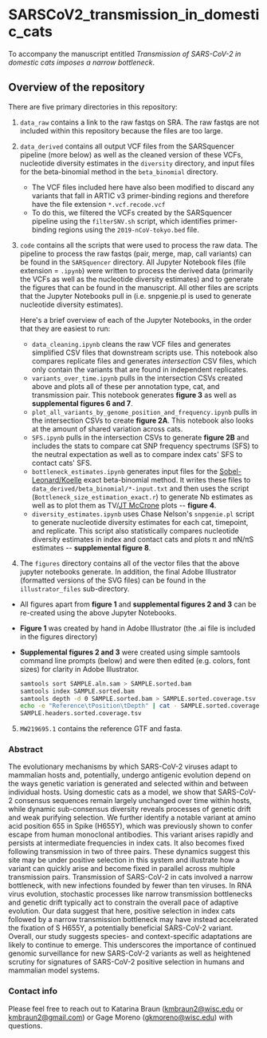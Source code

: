 # SARSCoV2_transmission_in_domestic_cats
To accompany the manuscript entitled *Transmission of SARS-CoV-2 in domestic cats imposes a narrow bottleneck*. 

## Overview of the repository 

There are five primary directories in this repository: 
1. `data_raw` contains a link to the raw fastqs on SRA. The raw fastqs are not included within this repository because the files are too large. 
2. `data_derived` contains all output VCF files from the SARSquencer pipeline (more below) as well as the cleaned version of these VCFs, nucleotide diversity estimates in the `diversity` directory, and input files for the beta-binomial method in the `beta_binomial` directory. 
    - The VCF files included here have also been modified to discard any variants that fall in ARTIC v3 primer-binding regions and therefore have the file extension `*.vcf.recode.vcf`
    - To do this, we filtered the VCFs created by the SARSquencer pipeline using the `filterSNV.sh` script, which identifies primer-binding regions using the `2019-nCoV-tokyo.bed` file. 
3. `code` contains all the scripts that were used to process the raw data. The pipeline to process the raw fastqs (pair, merge, map, call variants) can be found in the `SARSquencer` directory. All Jupyter Notebook files (file extension = `.ipynb`) were written to process the derived data (primarily the VCFs as well as the nucleotide diversity estimates) and to generate the figures that can be found in the manuscript. All other files are scripts that the Jupyter Notebooks pull in (i.e. snpgenie.pl is used to generate nucleotide diversity estimates). 

    Here's a brief overview of each of the Jupyter Notebooks, in the order that they are easiest to run:  
    - `data_cleaning.ipynb` cleans the raw VCF files and generates simplified CSV files that downstream scripts use. This notebook also compares replicate files and generates *intersection* CSV files, which only contain the variants that are found in independent replicates.   
    - `variants_over_time.ipynb` pulls in the intersection CSVs created above and plots all of these per annotation type, cat, and transmission pair. This notebook generates **figure 3** as well as **supplemental figures 6 and 7**.  
    - `plot_all_variants_by_genome_position_and_frequency.ipynb` pulls in the intersection CSVs to create **figure 2A**. This notebook also looks at the amount of shared variation across cats. 
    - `SFS.ipynb` pulls in the intersection CSVs to generate **figure 2B** and includes the stats to compare cat SNP frequency spectrums (SFS) to the neutral expectation as well as to compare index cats' SFS to contact cats' SFS. 
    - `bottleneck_estimates.ipynb` generates input files for the [Sobel-Leonard/Koelle](https://www.ncbi.nlm.nih.gov/pmc/articles/PMC5487570/) exact beta-binomial method. It writes these files to `data_derived/beta_binomial/*-input.txt` and then uses the script (`Bottleneck_size_estimation_exact.r`) to generate Nb estimates as well as to plot them as TV/[JT McCrone](https://elifesciences.org/articles/35962) plots -- **figure 4**. 
    - `diversity_estimates.ipynb` uses Chase Nelson's `snpgenie.pl` script to generate nucleotide diversity estimates for each cat, timepoint, and replicate. This script also statistically compares nucleotide diversity estimates in index and contact cats and plots π and πN/πS estimates -- **supplemental figure 8**. 

4. The `figures` directory contains all of the vector files that the above jupyter notebooks generate. In addition, the final Adobe Illustrator (formatted versions of the SVG files) can be found in the `illustrator_files` sub-directory. 
- All figures apart from **figure 1** and **supplemental figures 2 and 3** can be re-created using the above Jupyter Notebooks. 
- **Figure 1** was created by hand in Adobe Illustrator (the .ai file is included in the figures directory)
- **Supplemental figures 2 and 3** were created using simple samtools command line prompts (below) and were then edited (e.g. colors, font sizes) for clarity in Adobe Illustrator. 

    ```bash 
    samtools sort SAMPLE.aln.sam > SAMPLE.sorted.bam
    samtools index SAMPLE.sorted.bam
    samtools depth -d 0 SAMPLE.sorted.bam > SAMPLE.sorted.coverage.tsv
    echo -e "Reference\tPosition\tDepth" | cat - SAMPLE.sorted.coverage.tsv
    SAMPLE.headers.sorted.coverage.tsv
    ```

5. `MW219695.1` contains the reference GTF and fasta. 

### Abstract 

The evolutionary mechanisms by which SARS-CoV-2 viruses adapt to mammalian hosts and, potentially, undergo antigenic evolution depend on the ways genetic variation is generated and selected within and between individual hosts. Using domestic cats as a model, we show that SARS-CoV-2 consensus sequences remain largely unchanged over time within hosts, while dynamic sub-consensus diversity reveals processes of genetic drift and weak purifying selection. We further identify a notable variant at amino acid position 655 in Spike (H655Y), which was previously shown to confer escape from human monoclonal antibodies. This variant arises rapidly and persists at intermediate frequencies in index cats. It also becomes fixed following transmission in two of three pairs. These dynamics suggest this site may be under positive selection in this system and illustrate how a variant can quickly arise and become fixed in parallel across multiple transmission pairs. Transmission of SARS-CoV-2 in cats involved a narrow bottleneck, with new infections founded by fewer than ten viruses. In RNA virus evolution, stochastic processes like narrow transmission bottlenecks and genetic drift typically act to constrain the overall pace of adaptive evolution. Our data suggest that here, positive selection in index cats followed by a narrow transmission bottleneck may have instead accelerated the fixation of S H655Y, a potentially beneficial SARS-CoV-2 variant. Overall, our study suggests species- and context-specific adaptations are likely to continue to emerge. This underscores the importance of continued genomic surveillance for new SARS-CoV-2 variants as well as heightened scrutiny for signatures of SARS-CoV-2 positive selection in humans and mammalian model systems.

### Contact info 

Please feel free to reach out to Katarina Braun (kmbraun2@wisc.edu or kmbraun2@gmail.com) or Gage Moreno (gkmoreno@wisc.edu) with questions. 
